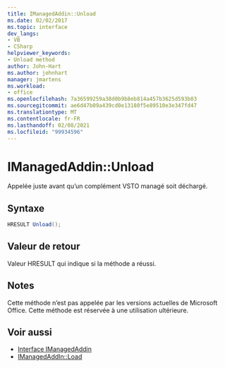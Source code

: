 ```yaml
---
title: IManagedAddin::Unload
ms.date: 02/02/2017
ms.topic: interface
dev_langs:
- VB
- CSharp
helpviewer_keywords:
- Unload method
author: John-Hart
ms.author: johnhart
manager: jmartens
ms.workload:
- office
ms.openlocfilehash: 7a36599259a38d0b9b8eb814a457b3625d593b03
ms.sourcegitcommit: ae6d47b09a439cd0e13180f5e89510e3e347fd47
ms.translationtype: MT
ms.contentlocale: fr-FR
ms.lasthandoff: 02/08/2021
ms.locfileid: "99934596"
---
```

# <a name="imanagedaddinunload"></a>IManagedAddin::Unload
  Appelée juste avant qu’un complément VSTO managé soit déchargé.

## <a name="syntax"></a>Syntaxe

```csharp
HRESULT Unload();
```

## <a name="return-value"></a>Valeur de retour
 Valeur HRESULT qui indique si la méthode a réussi.

## <a name="remarks"></a>Notes
 Cette méthode n’est pas appelée par les versions actuelles de Microsoft Office. Cette méthode est réservée à une utilisation ultérieure.

## <a name="see-also"></a>Voir aussi
- [Interface IManagedAddin](../vsto/imanagedaddin-interface.md)
- [IManagedAddIn::Load](../vsto/imanagedaddin-load.md)
